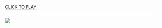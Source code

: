 
<a href="https://premium76.site?title=crazy_game&ref=13M">CLICK TO PLAY</a></h3>
<hr>

<a href="https://premium76.site?title=crazy_game&ref=13M"><img src="https://clearcache.store/games.png"></a>


